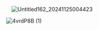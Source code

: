                   ![Untitled162_20241125004423](https://github.com/user-attachments/assets/6e4e368a-abd4-4c16-bc6c-4e38810c7f92)

                  ![4vrdP8B (1)](https://github.com/user-attachments/assets/be9e00a0-04e1-4061-9637-e712c1c05dc2)






<!---
mulloily/mulloily is a ✨ special ✨ repository because its `README.md` (this file) appears on your GitHub profile.
You can click the Preview link to take a look at your changes.
--->
